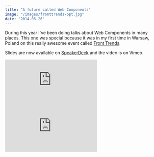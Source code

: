 ```yaml
---
title: "A future called Web Components"
image: "/images/fronttrends-opt.jpg"
date: "2014-06-26"
---
```


During this year I've been doing talks about Web Components in many places. This one was special because it was in my first time in Warsaw, Poland on this really awesome event called [Front Trends](http://2014.front-trends.com/).

Slides are now available on [SpeakerDeck](https://speakerdeck.com/zenorocha/a-future-called-web-components) and the video is on Vimeo.

<div class="iframe-wrap">
  <iframe src="http://player.vimeo.com/video/97308701" frameborder="0" allowfullscreen="true">
  </iframe>
</div>

<!-- more -->

<div class="iframe-wrap">
  <iframe src="http://player.vimeo.com/video/96197683" frameborder="0" allowfullscreen="true">
  </iframe>
</div>

